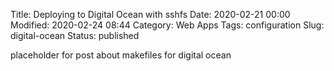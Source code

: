Title: Deploying to Digital Ocean with sshfs
Date: 2020-02-21 00:00
Modified: 2020-02-24 08:44
Category: Web Apps
Tags: configuration
Slug: digital-ocean
Status: published

placeholder for post about makefiles for digital ocean